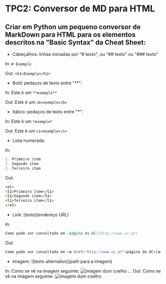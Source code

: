 # TPC2: Conversor de MD para HTML

## Criar em Python um pequeno conversor de MarkDown para HTML para os elementos descritos na "Basic Syntax" da Cheat Sheet:
- Cabeçalhos: linhas iniciadas por "# texto", ou "## texto" ou "### texto"

In: `# Exemplo`

Out: `<h1>Exemplo</h1>`

- Bold: pedaços de texto entre "**":
  
In: Este é um `**exemplo**`

Out: Este é um `<b>exemplo</b>`

- Itálico: pedaços de texto entre "*":
  
In: Este é um `*exemplo*`

Out: Este é um `<i>exemplo</i>`

- Lista numerada:

In:

```Markdown
1. Primeiro item
2. Segundo item
3. Terceiro item
```

Out:

```html
<ol>
<li>Primeiro item</li>
<li>Segundo item</li>
<li>Terceiro item</li>
</ol>
```

- Link: [texto](endereço URL)

In:

```Markdown
Como pode ser consultado em [página da UC](http://www.uc.pt)
```

Out:

```html
Como pode ser consultado em <a href="http://www.uc.pt">página da UC</a>
```

- Imagem: ![texto alternativo](path para a imagem)

In: Como se vê na imagem seguinte: ![imagem dum coelho](http://www.coellho.com) ...
Out: Como se vê na imagem seguinte: <img src="http://www.coellho.com" alt="imagem dum coelho"/>